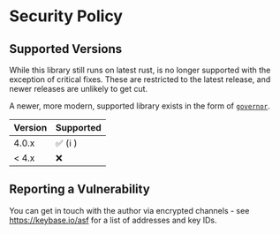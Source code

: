 # Security Policy

## Supported Versions

While this library still runs on latest rust, is no longer supported with the exception of critical fixes. These 
are restricted to the latest release, and newer releases are unlikely to get cut.

A newer, more modern, supported library exists in the form of [`governor`](https://github.com/antifuchs/governor).

| Version | Supported          |
| ------- | ------------------ |
| 4.0.x   | :white_check_mark: (:information_source: ) |
| < 4.x   | :x:                |


## Reporting a Vulnerability

You can get in touch with the author via encrypted channels - see https://keybase.io/asf for a list of
addresses and key IDs.
